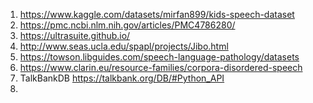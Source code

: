 


1. https://www.kaggle.com/datasets/mirfan899/kids-speech-dataset  
2. https://pmc.ncbi.nlm.nih.gov/articles/PMC4786280/  
3. https://ultrasuite.github.io/  
4. http://www.seas.ucla.edu/spapl/projects/Jibo.html  
5. https://towson.libguides.com/speech-language-pathology/datasets  
6. https://www.clarin.eu/resource-families/corpora-disordered-speech
7. TalkBankDB https://talkbank.org/DB/#Python_API
8. 
